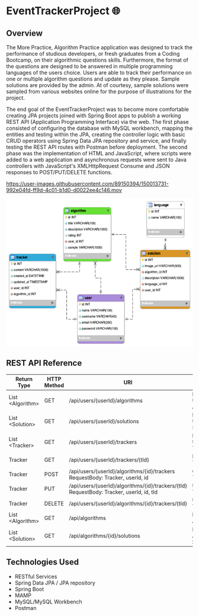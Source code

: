 # EventTrackerProject 🌐

## Overview
The More Practice, Algorithm Practice application was designed to track the performance of studious developers, or fresh graduates from a Coding Bootcamp, on their algorithmic questions skills. Furthermore, the format of the questions are designed to be answered in multiple programming languages of the users choice. Users are able to track their performance on one or multiple algorithm questions and update as they please. Sample solutions are provided by the admin. At of courtesy, sample solutions were sampled from various websites online for the purpose of illustrations for the project.

The end goal of the EventTrackerProject was to become more comfortable creating JPA projects joined with Spring Boot apps to publish a working REST API (Application Programming Interface) via the web. The first phase consisted of configuring the database with MySQL workbench, mapping the entities and testing within the JPA, creating the controller logic with basic CRUD operators using Spring Data JPA repository and service, and finally testing the REST API routes with Postman before deployment. The second phase was the implementation of HTML and JavaScript, where scripts were added to a web application and asynchronous requests were sent to Java controllers with JavaScript's XMLHttpRequest Consume and JSON responses to POST/PUT/DELETE functions. 


https://user-images.githubusercontent.com/89150394/150013731-992e04fd-ff9d-4c01-b1d0-d0022ee4c146.mov




<img height="400" width="580" src="https://github.com/ai24m/EventTrackerProject/blob/main/DB/algorithmpracticedbschema.png"/>


## REST API Reference
| Return Type      | HTTP Method | URI                  | Purpose            |
|------------------|-------------|----------------------|----------------------------------|
| List \<Algorithm\>            | GET         | /api/users/{userId}/algorithms  |        Retrieve User Algorithms      |
| List \<Solution\>            | GET         | /api/users/{userId}/solutions  |        Retrieve User Solutions      |
| List \<Tracker\>            | GET         | /api/users/{userId}/trackers  |         Retrieve User Trackers      |
| Tracker            | GET         | /api/users/{userId}/trackers/{tId}  |         Retrieve a Tracker      |
| Tracker            | POST         | /api/users/{userId}/algorithms/{id}/trackers  <br> RequestBody: Tracker, userId, id  |   Create Tracker     |
| Tracker            | PUT         | /api/users/{userId}/algorithms/{id}/trackers/{tId}  <br> RequestBody: Tracker, userId, id, tId  |    Update Tracker     |
| Tracker            | DELETE         | /api/users/{userId}/algorithms/{id}/trackers/{tId}  |        Update Tracker      |
| List \<Algorithm\>            | GET         | /api/algorithms |           Retrieve Algorithms      |
| List \<Solution\>             | GET       | /api/algorithms/{id}/solutions |   Retrieve Algorithm Solutions     |




## Technologies Used
* RESTful Services
* Spring Data JPA / JPA repository
* Spring Boot
* MAMP
* MySQL/MySQL Workbench
* Postman 
